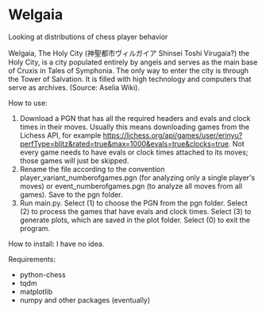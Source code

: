 # Welgaia
Looking at distributions of chess player behavior

Welgaia, The Holy City (神聖都市ヴィルガイア Shinsei Toshi Virugaia?) the Holy City, is a city populated entirely by angels and serves as the main base of Cruxis in Tales of Symphonia. The only way to enter the city is through the Tower of Salvation. It is filled with high technology and computers that serve as archives. (Source: Aselia Wiki).

How to use:
1. Download a PGN that has all the required headers and evals and clock times in their moves. Usually this means downloading games from the Lichess API, for example https://lichess.org/api/games/user/erinyu?perfType=blitz&rated=true&max=1000&evals=true&clocks=true. Not every game needs to have evals or clock times attached to its moves; those games will just be skipped.
2. Rename the file according to the convention player_variant_numberofgames.pgn (for analyzing only a single player's moves) or event_numberofgames.pgn (to analyze all moves from all games). Save to the pgn folder.
3. Run main.py. Select (1) to choose the PGN from the pgn folder. Select (2) to process the games that have evals and clock times. Select (3) to generate plots, which are saved in the plot folder. Select (0) to exit the program.

How to install:
I have no idea.

Requirements:
- python-chess
- tqdm
- matplotlib
- numpy and other packages (eventually)
